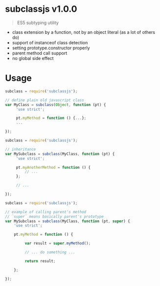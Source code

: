 # subclassjs v1.0.0

> ES5 subtyping utility

- class extension by a function, not by an object literal (as a lot of others do)
- support of instanceof class detection
- setting prototype.constructor properly
- parent method call support
- no global side effect

# Usage

```js
subclass = require('subclassjs');

// define plain old javascript class
var MyClass = subclass(Object, function (pt) {
     'use strict';

     pt.myMethod = function () {...};
     ...

});
```


```js
subclass = require('subclassjs');

// inheritance
var MySubclass = subclass(MyClass, function (pt) {
     'use strict';

     pt.myAnotherMethod = function () {
         // ...
     };

     // ...

});
```


```js
subclass = require('subclassjs');

// example of calling parent's method
// `super` means basically parent's prototype
var MySubclass = subclass(MyClass, function (pt, super) {
    'use strict';

    pt.myMethod = function () {

         var result = super.myMethod();

         // ... do something ...

         return result;

    };

});
```
